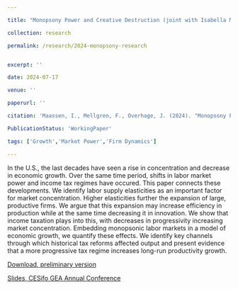 ```yaml
---

title: "Monopsony Power and Creative Destruction (joint with Isabella Maassen and Filip Mellgren)"

collection: research

permalink: /research/2024-monopsony-research


excerpt: ''

date: 2024-07-17

venue: ''

paperurl: ''

citation: 'Maassen, I., Mellgren, F., Overhage, J. (2024). "Monopsony Power and Creative Destruction.", Working Paper.'

PublicationStatus: 'WorkingPaper'

tags: ['Growth','Market Power','Firm Dynamics']

---
```


 In the U.S., the last decades have seen a rise in concentration and decrease in economic growth. Over the same time period, shifts in labor market power and income tax regimes have occured. This paper connects these developments. We identify labor supply elasticities as an important factor for market concentration. Higher elasticities further the expansion of large, productive firms. We argue that this expansion may increase efficiency in production while at the same time decreasing it in innovation. We show that income taxation plays into this, with decreases in progressivity increasing market concentration. Embedding monopsonic labor markets in a model of economic growth, we quantify these effects. We identify key channels through which historical tax reforms affected output and present evidence that a more progressive tax regime increases long-run productivity growth.


[Download, preliminary version](https://joverhage.github.io/massen-mellgren-overhage-august24.pdf)

[Slides, CESifo GEA Annual Conference](https://joverhage.github.io/Monopsony-MMO.pdf)
<!--
Recommended citation: XXX,YYY,ZZZ (2023). &quot;title&quot; <i>Working Paper</i>.
-->